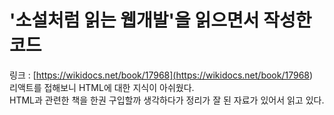 # '소설처럼 읽는 웹개발'을 읽으면서 작성한 코드
링크 : [https://wikidocs.net/book/17968](<https://wikidocs.net/book/17968>)  
리액트를 접해보니 HTML에 대한 지식이 아쉬웠다.  
HTML과 관련한 책을 한권 구입할까 생각하다가 정리가 잘 된 자료가 있어서 읽고 있다.